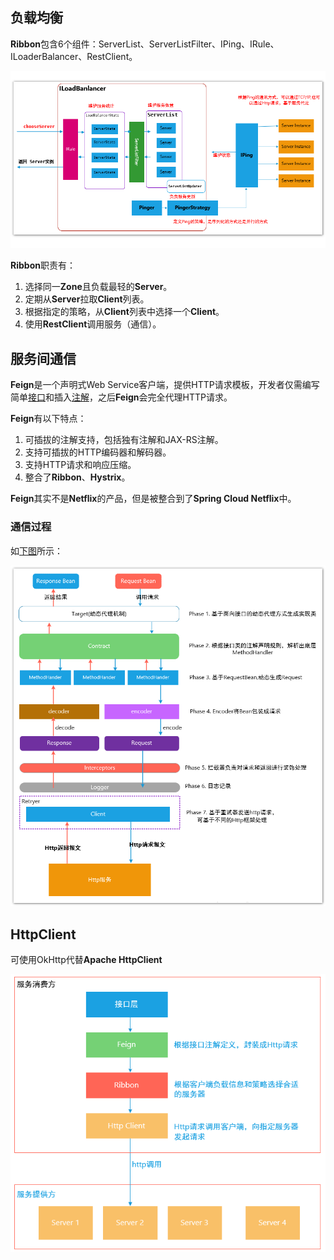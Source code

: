 ## 负载均衡

**Ribbon**包含6个组件：ServerList、ServerListFilter、IPing、IRule、ILoaderBalancer、RestClient。

![](../images/6/ribbon-framework.png)

**Ribbon**职责有：

1. 选择同一**Zone**且负载最轻的**Server**。
2. 定期从**Server**拉取**Client**列表。
3. 根据指定的策略，从**Client**列表中选择一个**Client**。
4. 使用**RestClient**调用服务（通信）。



## 服务间通信

**Feign**是一个声明式Web Service客户端，提供HTTP请求模板，开发者仅需编写简单<u>接口</u>和插入<u>注解</u>，之后**Feign**会完全代理HTTP请求。

**Feign**有以下特点：

1. 可插拔的注解支持，包括独有注解和JAX-RS注解。
2. 支持可插拔的HTTP编码器和解码器。
3. 支持HTTP请求和响应压缩。
4. 整合了**Ribbon**、**Hystrix**。

**Feign**其实不是**Netflix**的产品，但是被整合到了**Spring Cloud Netflix**中。

### 通信过程

如[下图](https://louluan.blog.csdn.net/article/details/82821294)所示：

![](../images/6/feign-process.png)



## HttpClient

可使用OkHttp代替**Apache HttpClient**

![](../images/6/http-client.png)